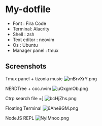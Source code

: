 # My-dotfile

- Font : Fira Code
- Terminal: Alacrity
- Shell : zsh
- Text editor : neovim
- Os : Ubuntu
- Manager panel : tmux

## Screenshots

Tmux panel + tizonia music
![mBrvXrY.png](https://i.imgur.com/mBrvXrY.png)

NERDTree + coc.nvim
![uOxgmOb.png](https://i.imgur.com/uOxgmOb.png)

Ctrp search file =]
![bcHjZhs.png](https://i.imgur.com/bcHjZhs.png)

Floating Terminal
![6Ahe9GM.png](https://i.imgur.com/6Ahe9GM.png)

NodeJS REPL
![NyIMnoo.png](https://i.imgur.com/NyIMnoo.png)


